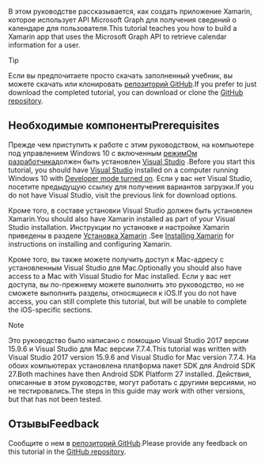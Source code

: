 <!-- markdownlint-disable MD002 MD041 -->

<span data-ttu-id="7c5a0-101">В этом руководстве рассказывается, как создать приложение Xamarin, которое использует API Microsoft Graph для получения сведений о календаре для пользователя.</span><span class="sxs-lookup"><span data-stu-id="7c5a0-101">This tutorial teaches you how to build a Xamarin app that uses the Microsoft Graph API to retrieve calendar information for a user.</span></span>

> [!TIP]
> <span data-ttu-id="7c5a0-102">Если вы предпочитаете просто скачать заполненный учебник, вы можете скачать или клонировать [репозиторий GitHub](https://github.com/microsoftgraph/msgraph-training-xamarin).</span><span class="sxs-lookup"><span data-stu-id="7c5a0-102">If you prefer to just download the completed tutorial, you can download or clone the [GitHub repository](https://github.com/microsoftgraph/msgraph-training-xamarin).</span></span>

## <a name="prerequisites"></a><span data-ttu-id="7c5a0-103">Необходимые компоненты</span><span class="sxs-lookup"><span data-stu-id="7c5a0-103">Prerequisites</span></span>

<span data-ttu-id="7c5a0-104">Прежде чем приступить к работе с этим руководством, на компьютере под управлением Windows 10 с включенным [режимОм разработчика](https://docs.microsoft.com/windows/uwp/get-started/enable-your-device-for-development)должен быть установлен [Visual Studio](https://visualstudio.microsoft.com/vs/) .</span><span class="sxs-lookup"><span data-stu-id="7c5a0-104">Before you start this tutorial, you should have [Visual Studio](https://visualstudio.microsoft.com/vs/) installed on a computer running Windows 10 with [Developer mode turned on](https://docs.microsoft.com/windows/uwp/get-started/enable-your-device-for-development).</span></span> <span data-ttu-id="7c5a0-105">Если у вас нет Visual Studio, посетите предыдущую ссылку для получения вариантов загрузки.</span><span class="sxs-lookup"><span data-stu-id="7c5a0-105">If you do not have Visual Studio, visit the previous link for download options.</span></span>

<span data-ttu-id="7c5a0-106">Кроме того, в составе установки Visual Studio должен быть установлен Xamarin.</span><span class="sxs-lookup"><span data-stu-id="7c5a0-106">You should also have Xamarin installed as part of your Visual Studio installation.</span></span> <span data-ttu-id="7c5a0-107">Инструкции по установке и настройке Xamarin приведены в разделе [Установка Xamarin](/xamarin/cross-platform/get-started/installation) .</span><span class="sxs-lookup"><span data-stu-id="7c5a0-107">See [Installing Xamarin](/xamarin/cross-platform/get-started/installation) for instructions on installing and configuring Xamarin.</span></span>

<span data-ttu-id="7c5a0-108">Кроме того, вы также можете получить доступ к Mac-адресу с установленным Visual Studio для Mac.</span><span class="sxs-lookup"><span data-stu-id="7c5a0-108">Optionally you should also have access to a Mac with Visual Studio for Mac installed.</span></span> <span data-ttu-id="7c5a0-109">Если у вас нет доступа, вы по-прежнему можете выполнить это руководство, но не сможете выполнить разделы, относящиеся к iOS.</span><span class="sxs-lookup"><span data-stu-id="7c5a0-109">If you do not have access, you can still complete this tutorial, but will be unable to complete the iOS-specific sections.</span></span>

> [!NOTE]
> <span data-ttu-id="7c5a0-110">Это руководство было написано с помощью Visual Studio 2017 версии 15.9.6 и Visual Studio для Mac версии 7.7.4.</span><span class="sxs-lookup"><span data-stu-id="7c5a0-110">This tutorial was written with Visual Studio 2017 version 15.9.6 and Visual Studio for Mac version 7.7.4.</span></span> <span data-ttu-id="7c5a0-111">На обоих компьютерах установлена платформа пакет SDK для Android SDK 27.</span><span class="sxs-lookup"><span data-stu-id="7c5a0-111">Both machines have then Android SDK Platform 27 installed.</span></span> <span data-ttu-id="7c5a0-112">Действия, описанные в этом руководстве, могут работать с другими версиями, но не тестировались.</span><span class="sxs-lookup"><span data-stu-id="7c5a0-112">The steps in this guide may work with other versions, but that has not been tested.</span></span>

## <a name="feedback"></a><span data-ttu-id="7c5a0-113">Отзывы</span><span class="sxs-lookup"><span data-stu-id="7c5a0-113">Feedback</span></span>

<span data-ttu-id="7c5a0-114">Сообщите о нем в [репозиторий GitHub](https://github.com/microsoftgraph/msgraph-training-xamarin).</span><span class="sxs-lookup"><span data-stu-id="7c5a0-114">Please provide any feedback on this tutorial in the [GitHub repository](https://github.com/microsoftgraph/msgraph-training-xamarin).</span></span>